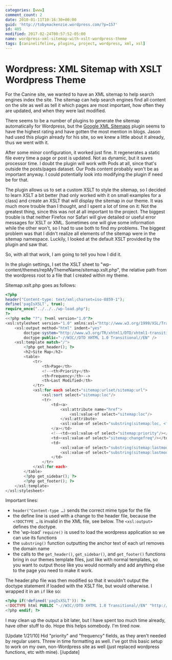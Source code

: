 ```yaml
---
categories: [www]
comment_count: 2
date: 2010-01-11T10:16:30+00:00
guid: 'http://tobymackenzie.wordpress.com/?p=157'
id: 405
modified: 2017-02-24T00:57:52-05:00
name: wordpress-xml-sitemap-with-xslt-wordpress-theme
tags: [caninelifeline, plugins, project, wordpress, xml, xsl]
---
```


Wordpress: XML Sitemap with XSLT Wordpress Theme
================================================

For the Canine site, we wanted to have an XML sitemap to help search engines index the site.  The sitemap can help search engines find all content on the site as well as tell it which pages are most important, how often they are updated, and when they were last modified.

There seems to be a number of plugins to generate the sitemap automatically for Wordpress, but the [Google XML Sitemaps](http://www.arnebrachhold.de/redir/sitemap-home/) plugin seems to have the highest rating and have gotten the most mention in blogs.  Jason had used this plugin already for his site, so we knew a little about it already, thus we went with it.

After some minor configuration, it worked just fine.  It regenerates a static file every time a page or post is updated.  Not as dynamic, but it saves processor time.  I doubt the plugin will work with Pods at all, since that's outside the posts/pages dataset.  Our Pods content probably won't be as important anyway.  I could potentially look into modifying the plugin if need be for that.

<!--more-->

The plugin allows us to set a custom XSLT to style the sitemap, so I decided to learn XSLT a bit better (had only worked with it on small examples for a class) and create an XSLT that will display the sitemap in our theme.  It was much more trouble than I thought, and I spent  a lot of time on it:  Not the greatest thing, since this was not at all important to the project.  The biggest trouble is that neither Firefox nor Safari will give detailed or useful error messages for XSLT or XML.  Sometimes one will give some information while the other won't, so I had to use both to find my problems.  The biggest problem was that I didn't realize all elements of the sitemap were in the sitemap namespace.  Luckily, I looked at the default XSLT provided by the plugin and saw that.

So, with all that work, I am going to tell you how I did it.

In the plugin settings, I set the XSLT sheet to "wp-content/themes/repMyThemeName/sitemap.xslt.php", the relative path from the wordpress root to a file that I created within my theme.

Sitemap.xslt.php goes as follows:

``` php
<?php
header("Content-type: text/xml;charset=iso-8859-1");
define('pagIsXSLT', true);
require_once("../../../wp-load.php");
?>
<<?php echo "?"; ?>xml version="1.0"?>
<xsl:stylesheet version="1.0" xmlns:xsl="http://www.w3.org/1999/XSL/Transform" xmlns:sitemap="http://www.sitemaps.org/schemas/sitemap/0.9">
	<xsl:output method="html" indent="yes"
		doctype-system="http://www.w3.org/TR/xhtml1/DTD/xhtml1-transitional.dtd"
		doctype-public="-//W3C//DTD XHTML 1.0 Transitional//EN" />
	<xsl:template match="/">
		<?php get_header(); ?>
		<h2>Site Map</h2>
		<table>
			<tr>
				<th>Page</th>
				<!--<th>Priority</th>
				<th>Frequency</th>-->
				<th>Last Modified</th>
			</tr>
			<xsl:for-each select="sitemap:urlset/sitemap:url">
				<xsl:sort select="sitemap:loc"/>
				<tr>
					<td><a>
						<xsl:attribute name="href">
							<xsl:value-of select="sitemap:loc"/>
						</xsl:attribute>
						<xsl:value-of select="substring(sitemap:loc, <?php echo strlen(get_bloginfo("url")) + 1; ?>)"/>
					</a></td>
					<!--<td><xsl:value-of select="sitemap:priority"/></td>
					<td><xsl:value-of select="sitemap:changefreq"/></td>-->
					<td>
						<xsl:value-of select="substring(sitemap:lastmod, 6, 2)"/>/<xsl:value-of select="substring(sitemap:lastmod, 9, 2)"/>/<xsl:value-of select="substring(sitemap:lastmod, 1, 4)"/> @
						<xsl:value-of select="substring(sitemap:lastmod, 12, 5)"/>
					</td>
				</tr>
			</xsl:for-each>
		</table>
		<?php get_sidebar(); ?>
		<?php get_footer(); ?>
	</xsl:template>
</xsl:stylesheet>
```

Important lines:

- `header("Content-type …)` sends the correct mime type for the file
- the define line is used with a change to the header file, because the `<!DOCTYPE …` is invalid in the XML file, see below.  The `<xsl:output>` defines the doctype.
- the 'wp-load' `require()` is used to load the wordpress application so we can use its functions
- the `substring()` function outputting the anchor text of each url removes the domain name
- the calls to the `get_header()`, `get_sidebar()`, and `get_footer()` functions bring in our themes template files, just like with normal templates, so you want to output those like you would normally and add anything else to the page you need to make it work.

The header.php file was then modified so that it wouldn't output the doctype statement if loaded with the XSLT file, but would otherwise.  I wrapped it in an `if` like so:

``` php
<?php if(!defined('pagIsXSLT')): ?>
<!DOCTYPE html PUBLIC "-//W3C//DTD XHTML 1.0 Transitional//EN" "http://www.w3.org/TR/xhtml1/DTD/xhtml1-transitional.dtd">
<?php endif; ?>
```

I may clean up the output a bit later, but I have spent too much time already, have other stuff to do.  Hope this helps somebody.  I'm tired now.

[Update 1/21/10] Hid "priority" and "frequency" fields, as they aren't needed by regular users.  Threw in time formatting as well.  I've got this basic setup to work on my own, non-Wordpress site as well (just replaced wordpress functions, etc with mine). [/update]
